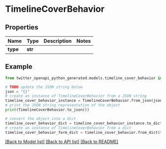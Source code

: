 # TimelineCoverBehavior


## Properties

Name | Type | Description | Notes
------------ | ------------- | ------------- | -------------
**type** | **str** |  | 

## Example

```python
from twitter_openapi_python_generated.models.timeline_cover_behavior import TimelineCoverBehavior

# TODO update the JSON string below
json = "{}"
# create an instance of TimelineCoverBehavior from a JSON string
timeline_cover_behavior_instance = TimelineCoverBehavior.from_json(json)
# print the JSON string representation of the object
print(TimelineCoverBehavior.to_json())

# convert the object into a dict
timeline_cover_behavior_dict = timeline_cover_behavior_instance.to_dict()
# create an instance of TimelineCoverBehavior from a dict
timeline_cover_behavior_form_dict = timeline_cover_behavior.from_dict(timeline_cover_behavior_dict)
```
[[Back to Model list]](../README.md#documentation-for-models) [[Back to API list]](../README.md#documentation-for-api-endpoints) [[Back to README]](../README.md)


